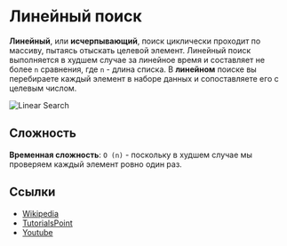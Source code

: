 # Линейный поиск

**Линейный**, или **исчерпывающий**, поиск циклически проходит по массиву, пытаясь отыскать целевой элемент. Линейный поиск выполняется в 
худшем случае за линейное время и составляет не более `n` сравнения, где `n` - длина списка. В **линейном** поиске вы перебираете
каждый элемент в наборе данных и сопоставляете его с целевым числом.

![Linear Search](https://www.tutorialspoint.com/data_structures_algorithms/images/linear_search.gif)

## Сложность

**Временная сложность**: `O (n)` - поскольку в худшем случае мы проверяем каждый элемент ровно один раз.

## Ссылки
- [Wikipedia](https://en.wikipedia.org/wiki/Linear_search)
- [TutorialsPoint](https://www.tutorialspoint.com/data_structures_algorithms/linear_search_algorithm.htm)
- [Youtube](https://www.youtube.com/watch?v=SGU9duLE30w)
